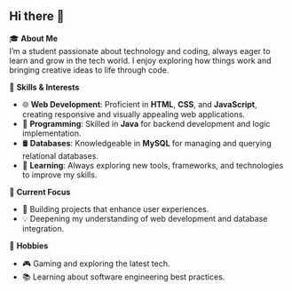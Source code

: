 ## Hi there 👋 

🎓 **About Me**  
I’m a student passionate about technology and coding, always eager to learn and grow in the tech world. I enjoy exploring how things work and bringing creative ideas to life through code.

🌟 **Skills & Interests**  
- 🌐 **Web Development**: Proficient in **HTML**, **CSS**, and **JavaScript**, creating responsive and visually appealing web applications.  
- 📱 **Programming**: Skilled in **Java** for backend development and logic implementation.  
- 🛢️ **Databases**: Knowledgeable in **MySQL** for managing and querying relational databases.  
- 🌱 **Learning**: Always exploring new tools, frameworks, and technologies to improve my skills.  

💼 **Current Focus**  
- 🌟 Building projects that enhance user experiences.  
- 💡 Deepening my understanding of web development and database integration.  

📌 **Hobbies**  
- 🎮 Gaming and exploring the latest tech.  
- 📚 Learning about software engineering best practices.  
